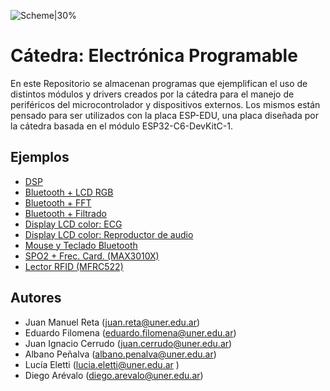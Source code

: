 
![Scheme|30%](fiuner.png)
# Cátedra: Electrónica Programable

En este Repositorio se almacenan programas que ejemplifican el uso de distintos módulos y drivers creados por la cátedra para el manejo de periféricos del microcontrolador y dispositivos externos.
Los mismos están pensado para ser utilizados con la placa ESP-EDU, una placa diseñada por la cátedra basada en el módulo ESP32-C6-DevKitC-1.

## Ejemplos

* [DSP](./firmware/examples/ej_dsp/README.md)
* [Bluetooth + LCD RGB](./firmware/examples/ej_bluetooth_ledrgb/README.md)
* [Bluetooth + FFT](./firmware/examples/ej_bluetooth_fft/README.md)
* [Bluetooth + Filtrado](./firmware/examples/ej_bluetooth_filter/README.md)
* [Display LCD color: ECG](./firmware/examples/ej_lcdcolor_ecg/README.md)
* [Display LCD color: Reproductor de audio](./firmware/examples/ej_lcdcolor_audioplayer/README.md)
* [Mouse y Teclado Bluetooth](./firmware/examples/ej_bluetooth_mouse_kb/README.md)
* [SPO2 + Frec. Card. (MAX3010X)](./firmware/examples/ej_max3010x/README.md)
* [Lector RFID (MFRC522)](./firmware/examples/ej_mfrc522/README.md)

## Autores

* Juan Manuel Reta (juan.reta@uner.edu.ar)
* Eduardo Filomena (eduardo.filomena@uner.edu.ar)
* Juan Ignacio Cerrudo (juan.cerrudo@uner.edu.ar)
* Albano Peñalva (albano.penalva@uner.edu.ar)
* Lucía Eletti (lucia.eletti@uner.edu.ar )
* Diego Arévalo (diego.arevalo@uner.edu.ar)
